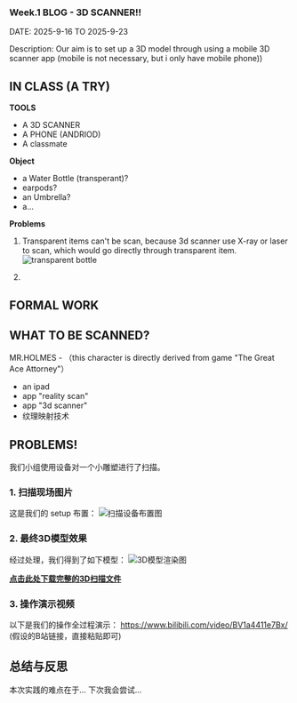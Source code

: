 ### Week.1 BLOG - 3D SCANNER!!

DATE: 2025-9-16 TO 2025-9-23

Description: Our aim is to set up a 3D model through using a mobile 3D scanner app (mobile is not necessary, but i only have mobile phone))

## IN CLASS (A TRY)

**TOOLS**
- A 3D SCANNER
- A PHONE (ANDRIOD)
- A classmate

**Object**
- a Water Bottle (transperant)?
- earpods?
- an Umbrella?
- a...

**Problems**
1. Transparent items can't be scan, because 3d scanner use X-ray or laser to scan, which would go directly through transparent item.
![transparent bottle](/3dscan_1.jpg)

3.

## FORMAL WORK


## WHAT TO BE SCANNED?
MR.HOLMES - （this character is directly derived from game "The Great Ace Attorney"）

- an ipad
- app "reality scan"
- app "3d scanner"
- 纹理映射技术

## PROBLEMS!

我们小组使用设备对一个小雕塑进行了扫描。

### 1. 扫描现场图片

这是我们的 setup 布置：
![扫描设备布置图](images/setup.jpg)

### 2. 最终3D模型效果

经过处理，我们得到了如下模型：
![3D模型渲染图](images/final-render.png)

**[点击此处下载完整的3D扫描文件](3d-scans/final-model.obj)**

### 3. 操作演示视频

以下是我们的操作全过程演示：
https://www.bilibili.com/video/BV1a4411e7Bx/  (假设的B站链接，直接粘贴即可)

## 总结与反思

本次实践的难点在于... 下次我会尝试...
